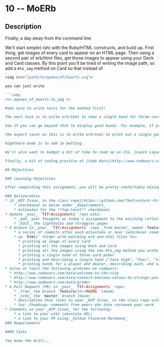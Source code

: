# 10 -- MoERb

## Description

Finally, a day away from the command line.

We'll start simple(-ish) with the Ruby/HTML constructs, and build up. First thing, get images of every card to appear on an HTML page. Then using a second pair of erb/html files, get those images to appear using your Deck and Card classes. By this point you'll be tired of writing the image path, so add a `#to_img` method on Card so that instead of 

```ruby
<img src="/path/to/queen/of/hearts.svg">

you can just write

```ruby
<%= @queen_of_hearts.to_img %>

Make sure to write tests for the method first!

The next task is to write erb/html to show a single hand for three card poker. The display should include card images, captions for each image (like "four of diamonds"), and whatever other CSS tomfoolery you desire.

See if you can go beyond that to display good hands. For example, if you have a straight, the html should let you know, in a header or a blink tag or something.

The expert level on this is to write erb/html to print out a single game of three card poker, dealer vs player, with indications of good hands and an announcement of who won.

Nightmare mode is to add in betting.

We'll also want to budget a bit of time to read up on CSS. [Learn Layout](http://www.learnlayout.com) is a nice site. Read through that and see if you can incorporate what you've learned into the erb/html you wrote already.

Finally, a bit of coding practice at [Code Wars](http://www.codewars.com). The best part of those is looking through the solutions that other people came up with. 

## Objectives

### Learning Objectives

After completing this assignment, you will be pretty comfortable mixing Ruby into an HTML document. That will be very useful in the future.

### Deliverables
* [A _WIP Issue_ in the class repo](https://github.com/TheIronYard--Orlando/ROR--2015--SPRING/issues) titled `"10 -- MoERb -- #{YOUR NAME}"` with:
    * checkboxes as below under _Requirements_
    * estimates for the **top-level** checkboxes
* Update _your_ `TIY-Assignments` repo wiki:
    * _Add_ your thoughts on today's assignment to the existing reflections page
    * _Edit_ the lightbulbs and struggles pages
* A branch in _your_ `TIY-Assignments` repo _from master_ named `feature/10--MoERb` that contains:
    * a series of commits after each milestone or hour (whichever comes first), with an informative commit message for each
    * an `html/` folder with matching erb and html files for:
      * printing an image of every card
      * printing all the images using Deck and Card
      * printing all the images using the new #to_img method you wrote on Card
      * printing a single hand of three card poker
      * printing and describing a single hand ("Jack high", "Pair", "Straight", etc)
      * printing hands for a player and dealer, describing each, and saying who won
* Solve at least the following problems on codewars:
  * http://www.codewars.com/kata/welcome-to-the-city
  * http://www.codewars.com/kata/convert-boolean-values-to-strings-yes-or-no
  * http://www.codewars.com/kata/grader
* A Pull Request (PR) in _your_ `TIY-Assignments` repo:
    * _from_ the branch `feature/10--MoERb` (head)
    * _into_ the `master` branch (base)
    * description that links to your _WIP Issue_ in the class repo using _Github Flavored Markdown_
    * two :thumbsup: comments from peers who have reviewed your work
* Comments on your _WIP Issue_ for the following:
    * a link to your wiki (absolute URL)
    * a link to your PR using _Github Flavored Markdown_
### Requirements

#### Tasks

You know the drill...

